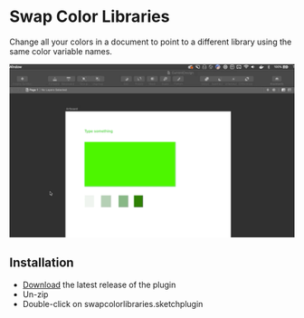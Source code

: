 # Swap Color Libraries
Change all your colors in a document to point to a different library using the same color variable names.

![example of plugin](./imgs/example.gif)

## Installation

- [Download](../../releases/latest/download/swapcolorlibraries.sketchplugin.zip) the latest release of the plugin
- Un-zip
- Double-click on swapcolorlibraries.sketchplugin
